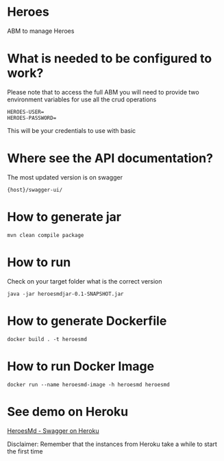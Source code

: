 # Heroes 

ABM to manage Heroes

# What is needed to be configured to work?

Please note that to access the full ABM you will need to provide two environment variables for use all the crud operations 

```
HEROES-USER=
HEROES-PASSWORD=
```

This will be your credentials to use with basic


# Where see the API documentation?

The most updated version is on swagger

```{host}/swagger-ui/```

# How to generate jar

```mvn clean compile package```

# How to run
Check on your target folder what is the correct version

```java -jar heroesmdjar-0.1-SNAPSHOT.jar```

# How to generate Dockerfile

```docker build . -t heroesmd```

# How to run Docker Image

```docker run --name heroesmd-image -h heroesmd heroesmd```

# See demo on Heroku

[HeroesMd - Swagger on Heroku](https://heroesmd.herokuapp.com/swagger-ui/)

Disclaimer: Remember that the instances from Heroku take a while to start the first time